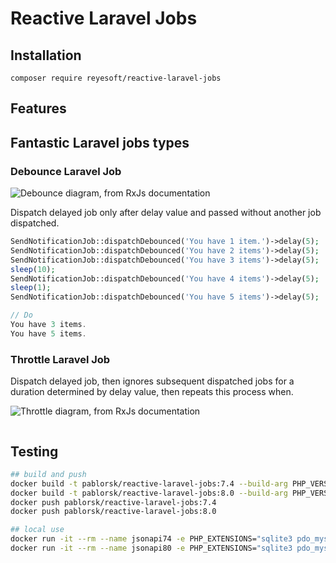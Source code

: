 # Reactive Laravel Jobs

## Installation

```
composer require reyesoft/reactive-laravel-jobs
```

## Features

## Fantastic Laravel jobs types

### Debounce Laravel Job

![Debounce diagram, from RxJs documentation](https://rxjs.dev/assets/images/marble-diagrams/debounce.svg)

Dispatch delayed job only after delay value and passed without another job dispatched.

```php
SendNotificationJob::dispatchDebounced('You have 1 item.')->delay(5);
SendNotificationJob::dispatchDebounced('You have 2 items')->delay(5);
SendNotificationJob::dispatchDebounced('You have 3 items')->delay(5);
sleep(10);
SendNotificationJob::dispatchDebounced('You have 4 items')->delay(5);
sleep(1);
SendNotificationJob::dispatchDebounced('You have 5 items')->delay(5);

// Do
You have 3 items.
You have 5 items.
```

### Throttle Laravel Job

Dispatch delayed job, then ignores subsequent dispatched jobs for a duration determined by delay value, then repeats this process when.


![Throttle diagram, from RxJs documentation](https://rxjs.dev/assets/images/marble-diagrams/throttle.svg)

```php
```

## Testing

```bash
## build and push
docker build -t pablorsk/reactive-laravel-jobs:7.4 --build-arg PHP_VERSION=7.4 -f resources/Dockerfile ./resources/
docker build -t pablorsk/reactive-laravel-jobs:8.0 --build-arg PHP_VERSION=8.0 -f resources/Dockerfile ./resources/
docker push pablorsk/reactive-laravel-jobs:7.4
docker push pablorsk/reactive-laravel-jobs:8.0

## local use
docker run -it --rm --name jsonapi74 -e PHP_EXTENSIONS="sqlite3 pdo_mysql pdo_sqlite" -v "$PWD":/usr/src/app pablorsk/reactive-laravel-jobs:7.4 bash
docker run -it --rm --name jsonapi80 -e PHP_EXTENSIONS="sqlite3 pdo_mysql pdo_sqlite" -v "$PWD":/usr/src/app pablorsk/reactive-laravel-jobs:8.0 bash
```
